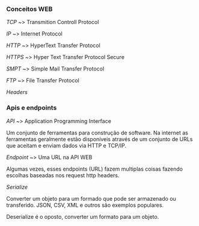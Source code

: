 ### Conceitos WEB

_TCP_   ~> Transmition Controll Protocol

_IP_    ~> Internet Protocol

_HTTP_  ~> HyperText Transfer Protocol

_HTTPS_ ~> Hyper Text Transfer Protocol Secure

_SMPT_  ~> Simple Mail Transfer Protocol

_FTP_   ~> File Transfer Protocol 

_Headers_

### Apis e endpoints

_API_ ~> Application Programming Interface

Um conjunto de ferramentas para construção de software. Na internet
as ferramentas geralmente estão disponíveis através de um conjunto de URLs que aceitam e enviam dados via HTTP e TCP/IP.

_Endpoint_ ~> Uma URL na API WEB

Algumas vezes, esses endpoints (URL) fazem multiplas coisas fazendo escolhas baseadas nos request http headers.

_Serialize_

Converter um objeto para um formado que pode ser armazenado ou transferido. JSON, CSV, XML e outros são exemplos populares.

Deserialize é o oposto, converter um formato para um objeto.
